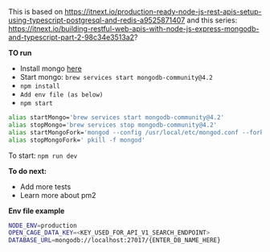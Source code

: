 This is based on https://itnext.io/production-ready-node-js-rest-apis-setup-using-typescript-postgresql-and-redis-a9525871407
and this series: https://itnext.io/building-restful-web-apis-with-node-js-express-mongodb-and-typescript-part-2-98c34e3513a2?

**TO run**
- Install mongo [here](https://github.com/mongodb/homebrew-brew)
- Start mongo: `brew services start mongodb-community@4.2`
- `npm install`
- `Add env file (as below)`
- `npm start`

```bash
alias startMongo='brew services start mongodb-community@4.2'
alias stopMongo='brew services stop mongodb-community@4.2'
alias startMongoFork='mongod --config /usr/local/etc/mongod.conf --fork'
alias stopMongoFork=' pkill -f mongod'
```

To start:  `npm run dev`

**To do next:**
- Add more tests
- Learn more about pm2

**Env file example**
```bash
NODE_ENV=production
OPEN_CAGE_DATA_KEY=<KEY_USED_FOR_API_V1_SEARCH_ENDPOINT>
DATABASE_URL=mongodb://localhost:27017/{ENTER_DB_NAME_HERE}
```

